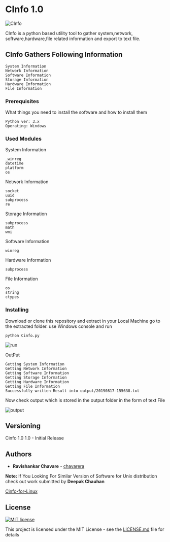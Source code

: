 # CInfo 1.0
![CInfo](https://raw.githubusercontent.com/chavarera/Cinfo/master/logo.png)

CInfo is a python based utility tool to gather system,network, 
software,hardware,file related information and export to text file.


## CInfo Gathers Following Information
```
System Information
Network Information
Software Information
Storage Information
Hardware Information
File Information
```


### Prerequisites

What things you need to install the software and how to install them

```
Python ver: 3.x
Operating: Windows
```

### Used Modules
System Information
```
_winreg
datetime
platform
os
```

Network Information
```
socket
uuid
subprocess
re
```
Storage Information
```
subprocess
math
wmi
```

Software Information
```
winreg
```

Hardware Information
```
subprocess
```
File Information
```
os
string 
ctypes
```



### Installing

Download or clone this repository and extract in your Local Machine go to the extracted folder.
use Windows console and run 

```
python Cinfo.py
```

![run](https://github.com/chavarera/Cinfo/blob/master/img/run.PNG)

OutPut
```
Getting System Information
Getting Network Information
Getting Software Information
Getting Storage Information
Getting Hardware Information
Getting File Information
Successfully written Result into output/20190817-155638.txt
```

Now check output which is stored in the output folder in the form of text File

![output](https://github.com/chavarera/Cinfo/blob/master/img/output.PNG)



## Versioning

Cinfo 1.0
1.0 - Initial Release


## Authors

* **Ravishankar Chavare** - [chavarera](https://github.com/chavarera)




**Note:** If You Looking For Similar Version of Software for Unix distribution check out work submitted by 
**Deepak Chauhan**

[Cinfo-for-Linux](https://github.com/RoyalEagle73/Cinfo/tree/Cinfo-for-Linux)

## License
[![MIT license](https://img.shields.io/badge/License-MIT-blue.svg)](LICENSE)

This project is licensed under the MIT License - see the [LICENSE.md](LICENSE.md) file for details
